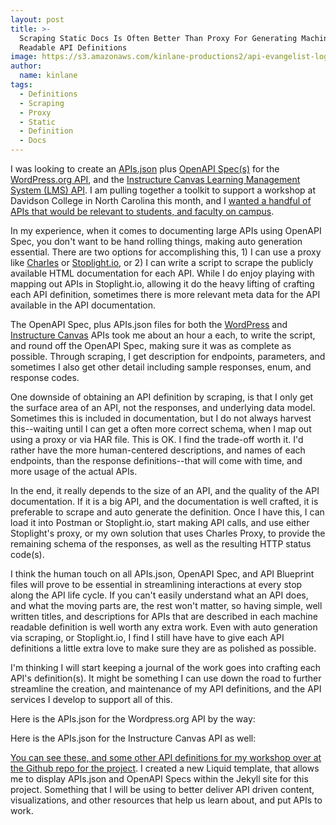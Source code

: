 ```yaml
---
layout: post
title: >-
  Scraping Static Docs Is Often Better Than Proxy For Generating Machine
  Readable API Definitions
image: https://s3.amazonaws.com/kinlane-productions2/api-evangelist-logos/api-evangelist-butterfly-vertical.png
author:
  name: kinlane
tags:
  - Definitions
  - Scraping
  - Proxy
  - Static
  - Definition
  - Docs
---
```

I was looking to create an [APIs.json](http://apisjson.org) plus [OpenAPI Spec(s)](https://github.com/OAI/OpenAPI-Specification) for the [WordPress.org API](http://v2.wp-api.org/), and the [Instructure Canvas Learning Management System (LMS) API](https://canvas.instructure.com/doc/api/index.html). I am pulling together a toolkit to support a workshop at Davidson College in North Carolina this month, and I [wanted a handful of APIs that would be relevant to students, and faculty on campus](http://kinlane.github.io/indie-edtech-data-jam/). 

In my experience, when it comes to documenting large APIs using OpenAPI Spec, you don't want to be hand rolling things, making auto generation essential. There are two options for accomplishing this, 1) I can use a proxy like [Charles](http://apievangelist.com/2016/02/05/automated-mapping-of-the-api-universe-with-charles-proxy-dropbox-openapi-spec-and-some-custom-apis/) or [Stoplight.io](http://apievangelist.com/2016/02/16/automagically-defining-your-api-infrastructure-as-you-work-using-stoplightio/), or 2) I can write a script to scrape the publicly available HTML documentation for each API. While I do enjoy playing with mapping out APIs in Stoplight.io, allowing it do the heavy lifting of crafting each API definition, sometimes there is more relevant meta data for the API available in the API documentation.

The OpenAPI Spec, plus APIs.json files for both the [WordPress](http://kinlane.github.io/indie-edtech-data-jam/data/wordpress/apis.json) and [Instructure Canvas](http://kinlane.github.io/indie-edtech-data-jam//data/instructure-canvas/apis.json) APIs took me about an hour a each, to write the script, and round off the OpenAPI Spec, making sure it was as complete as possible. Through scraping, I get description for endpoints, parameters, and sometimes I also get other detail including sample responses, enum, and response codes.

One downside of obtaining an API definition by scraping, is that I only get the surface area of an API, not the responses, and underlying data model. Sometimes this is included in documentation, but I do not always harvest this--waiting until I can get a often more correct schema, when I map out using a proxy or via HAR file. This is OK. I find the trade-off worth it. I'd rather have the more human-centered descriptions, and names of each endpoints, than the response definitions--that will come with time, and more usage of the actual APIs.

In the end, it really depends to the size of an API, and the quality of the API documentation. If it is a big API, and the documentation is well crafted, it is preferable to scrape and auto generate the definition. Once I have this, I can load it into Postman or Stoplight.io, start making API calls, and use either Stoplight's proxy, or my own solution that uses Charles Proxy, to provide the remaining schema of the responses, as well as the resulting HTTP status code(s).

I think the human touch on all APIs.json, OpenAPI Spec, and API Blueprint files will prove to be essential in streamlining interactions at every stop along the API life cycle. If you can't easily understand what an API does, and what the moving parts are, the rest won't matter, so having simple, well written titles, and descriptions for APIs that are described in each machine readable definition is well worth any extra work. Even with auto generation via scraping, or Stoplight.io, I find I still have have to give each API definitions a little extra love to make sure they are as polished as possible.

I'm thinking I will start keeping a journal of the work goes into crafting each API's definition(s). It might be something I can use down the road to further streamline the creation, and maintenance of my API definitions, and the API services I develop to support all of this.

Here is the APIs.json for the Wordpress.org API by the way:

Here is the APIs.json for the Instructure Canvas API as well:

[You can see these, and some other API definitions for my workshop over at the Github repo for the project](http://kinlane.github.io/indie-edtech-data-jam/). I created a new Liquid template, that allows me to display APIs.json and OpenAPI Specs within the Jekyll site for this project. Something that I will be using to better deliver API driven content, visualizations, and other resources that help us learn about, and put APIs to work.